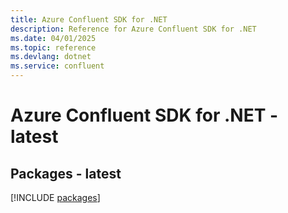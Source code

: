 ```yaml
---
title: Azure Confluent SDK for .NET
description: Reference for Azure Confluent SDK for .NET
ms.date: 04/01/2025
ms.topic: reference
ms.devlang: dotnet
ms.service: confluent
---
```

# Azure Confluent SDK for .NET - latest
## Packages - latest
[!INCLUDE [packages](confluent-index.md)]